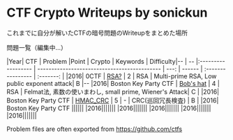 # CTF Crypto Writeups  by sonickun
これまでに自分が解いたCTFの暗号問題のWriteupをまとめた場所

問題一覧（編集中...）

|Year| CTF                  | Problem                                       |Point  | Crypto | Keywords          | Difficulty|--
| -- |:------------------   | -------------------------------------------- | ---: | ------ | :---------------- | :-------: |
|2016| 0CTF                 | [RSA?](2016/0ctf/rsa/)                       | 2    | RSA    | Multi-prime RSA, Low public exponent attack| B |--
|2016| Boston Key Party CTF | [Bob's hat](2016/boston-key-party/bobs-hat/) | 4    | RSA | Felmat法, 素数の使いまわし, small prime, Wiener's Attack| C |
|2016| Boston Key Party CTF | [HMAC_CRC](2016/boston-key-party/hmac_crc/)  | 5    | - | CRC(巡回冗長検査) | B |
|2016| Boston Key Party CTF ||||||
|2016|||||||
|2016|||||||
|2016|||||||
|2016|||||||
|2016|||||||

Problem files are often exported from <https://github.com/ctfs>

